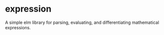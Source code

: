 # expression

A simple elm library for parsing, evaluating, and differentiating mathematical expressions.
